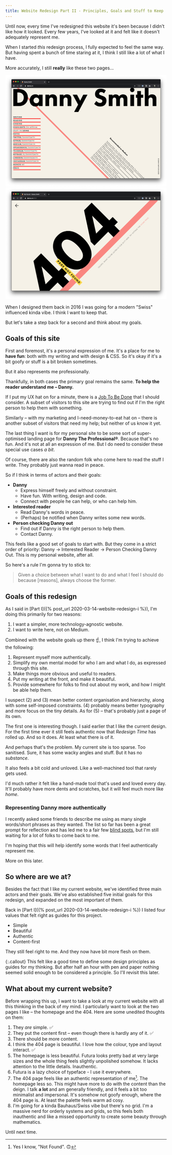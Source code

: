 ```yaml
---
title: Website Redesign Part II - Principles, Goals and Stuff to Keep
---
```


Until now, every time I've redesigned this website it's been because I didn't like how it looked. Every few years, I've looked at it and felt like it doesn't adequately represent me.

When I started _this_ redesign process, I fully expected to feel the same way. But having spent a bunch of time staring at it, I think I still like a lot of what I have.

More accurately, I still **really** like these two pages...

![](/uploads/2020-03-17-dasmith1.png)
![](/uploads/2020-03-17-dasmith2.png)

When I designed them back in 2016 I was going for a modern "Swiss" influenced kinda vibe. I think I want to keep that.

But let's take a step back for a second and think about my goals.

## Goals of this site

First and foremost, it's a personal expression of me. It's a place for me to **have fun**: both with my writing and with design & CSS. So it's okay if it's a bit goofy or stuff is a bit broken sometimes.

But it also represents me professionally.

Thankfully, in both cases the primary goal remains the same. **To help the reader understand me – Danny.**

If I put my UX hat on for a minute, there is a [Job To Be Done](https://jtbd.info/) that I should consider. A subset of visitors to this site are trying to find out if I'm the right person to help them with something.

Similarly – with my marketing and I-need-money-to-eat hat on – there is another subset of visitors that need my help; but neither of us know it yet.

The last thing I want is for my personal site to be some sort of super-optimised landing page for **Danny The Professional&reg;**. Because that's no fun. And it's not at all an expression of me. But I do need to consider these special use cases _a bit_.

Of course, there are also the random folk who come here to read the stuff I write. They probably just wanna read in peace.

So if I think in terms of actors and their goals:

- **Danny**
  - Express himself freely and without constraint.
  - Have fun. With writing, design and code.
  - Connect with people he can help, or who can help him.
- **Interested reader**
  - Read Danny's words in peace.
  - (Perhaps) be notified when Danny writes some new words.
- **Person checking Danny out**
  - Find out if Danny is the right person to help them.
  - Contact Danny.

This feels like a good set of goals to start with. But they come in a strict order of priority: Danny &rarr; Interested Reader &rarr; Person Checking Danny Out. This is my personal website, after all.

So here's a rule I'm gonna try to stick to:

> Given a choice between what I want to do and what I feel I should do because [reasons], always choose the former.

## Goals of this redesign

As I said in [Part I]({% post_url 2020-03-14-website-redesign-i %}), I'm doing this primarily for two reasons:

1. I want a simpler, more technology-agnostic website.
2. I want to write here, not on Medium.

Combined with the website goals up there ☝️, I think I'm trying to achieve the following:

1. Represent myself more authentically.
2. Simplify my own mental model for who I am and what I do, as expressed through this site.
3. Make things more obvious and useful to readers.
4. Put my writing at the front, and make it beautiful.
5. Provide somewhere for folks to find out about my work, and how I might be able help them.

I suspect (2) and (3) mean better content organisation and hierarchy, along with some self-imposed constraints. (4) probably means better typography and more focus on the tiny details. As for (5) – that's probably just a page of its own.

The first one is interesting though. I said earlier that I like the current design. For the first time ever it still feels authentic now that _Redesign Time_ has rolled up. And so it does. At least what there is of it.

And perhaps that's the problem. My current site is too sparse. Too sanitised. Sure, it has some wacky angles and stuff. But it has no _substance_.

It also feels a bit cold and unloved. Like a well-machined tool that rarely gets used.

I'd much rather it felt like a hand-made tool that's used and loved every day. It'll probably have more dents and scratches, but it will feel much more like _home_.

### Representing Danny more authentically

I recently asked some friends to describe me using as many single words/short phrases as they wanted. The list so far has been a great prompt for reflection and has led me to a fair few [blind spots](https://www.habitsforwellbeing.com/whats-your-blindspot/), but I'm still waiting for a lot of folks to come back to me.

I'm hoping that this will help identify some words that I feel authentically represent me.

More on this later.

## So where are we at?

Besides the fact that I like my current website, we've identified three main actors and their goals. We've also established five initial goals for this redesign, and expanded on the most important of them.

Back in [Part I]({% post_url 2020-03-14-website-redesign-i %}) I listed four values that felt right as guides for this project.

- Simple
- Beautiful
- Authentic
- Content-first

They still feel right to me. And they now have bit more flesh on them.

{:.callout}
This felt like a good time to define some design principles as guides for my thinking. But after half an hour with pen and paper nothing seemed solid enough to be considered a principle. So I'll revisit this later.

## What about my current website?

Before wrapping this up, I want to take a look at my current website with all this thinking in the back of my mind. I particularly want to look at the two pages I like – the homepage and the 404. Here are some unedited thoughts on them:

1. They _are_ simple. ✅
2. They put the content first – even though there is hardly any of it. ✅
3. There should be more content.
4. I think the 404 page is beautiful. I love how the colour, type and layout interact. ✅
5. The homepage is less beautiful. Futura looks pretty bad at very large sizes and the whole thing feels slightly unpolished somehow. It lacks attention to the little details. Inauthentic.
6. Futura is a lazy choice of typeface - I use it everywhere.
7. The 404 page feels like an authentic representation of me[^1]. The homepage less so. This might have more to do with the content than the deign. I talk **a lot** and am generally friendly, and it feels a bit too minimalist and impersonal. It's somehow not goofy enough, where the 404 page is. At least the palette feels warm ad cosy.
8. I'm going for a kinda Bauhaus/Swiss vibe but there's no grid. I'm a massive nerd for orderly systems and grids, so this feels both inauthentic and like a missed opportunity to create some beauty through mathematics.

Until next time.

[^1]: Yes I know, "Not Found". 🙃
